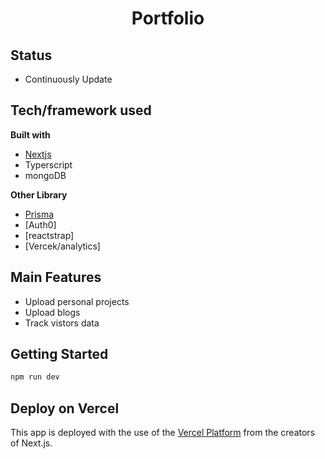 <h1 align="center">Portfolio</h1>

## Status

- Continuously Update

## Tech/framework used

<b>Built with</b>

- [Nextjs](https://nextjs.org/)
- Typerscript
- mongoDB

<b> Other Library</b>

- [Prisma](https://www.prisma.io/)
- [Auth0]
- [reactstrap]
- [Vercek/analytics]

## Main Features

- Upload personal projects
- Upload blogs
- Track vistors data

## Getting Started

```bash
npm run dev

```

## Deploy on Vercel

This app is deployed with the use of the [Vercel Platform](https://vercel.com/new?utm_medium=default-template&filter=next.js&utm_source=create-next-app&utm_campaign=create-next-app-readme) from the creators of Next.js.
